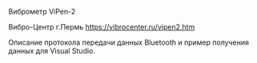 Виброметр ViPen-2

Вибро-Центр
г.Пермь
https://vibrocenter.ru/vipen2.htm

Описание протокола передачи данных Bluetooth и
пример получения данных для Visual Studio.
